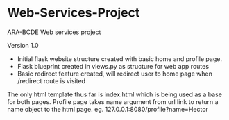 # Web-Services-Project
ARA-BCDE Web services project

Version 1.0
- Initial flask website structure created with basic home and profile page.
- Flask blueprint created in views.py as structure for web app routes
- Basic redirect feature created, will redirect user to home page when /redirect route is visited

The only html template thus far is index.html which is being used as a base for both pages.
Profile page takes name argument from url link to return a name object to the html page.
  eg. 127.0.0.1:8080/profile?name=Hector
